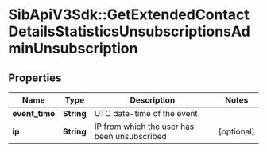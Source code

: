 # SibApiV3Sdk::GetExtendedContactDetailsStatisticsUnsubscriptionsAdminUnsubscription

## Properties
Name | Type | Description | Notes
------------ | ------------- | ------------- | -------------
**event_time** | **String** | UTC date-time of the event | 
**ip** | **String** | IP from which the user has been unsubscribed | [optional] 


